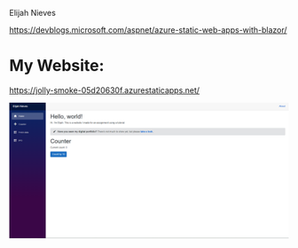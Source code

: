 Elijah Nieves

https://devblogs.microsoft.com/aspnet/azure-static-web-apps-with-blazor/


# My Website: 
https://jolly-smoke-05d20630f.azurestaticapps.net/



![Blazor Screenshot](https://github.com/ElijahNieves328/my-blazor-app/blob/main/blazor%20screenshot.PNG)
